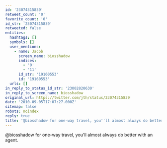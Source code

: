 ```yaml
---
id: '23074315839'
retweet_count: '0'
favorite_count: '0'
id_str: '23074315839'
retweeted: false
entities:
  hashtags: []
  symbols: []
  user_mentions:
    - name: Jacob
      screen_name: biosshadow
      indices:
        - '0'
        - '11'
      id_str: '19160553'
      id: '19160553'
  urls: []
in_reply_to_status_id_str: '23002820630'
in_reply_to_screen_name: biosshadow
original_url: https://twitter.com/jth/status/23074315839
date: '2010-09-05T17:07:27.000Z'
sitemap: false
robots: noindex
reply: true
title: '@biosshadow for one-way travel, you''ll almost always do better with an agent.'
---
```


@biosshadow for one-way travel, you'll almost always do better with an agent.